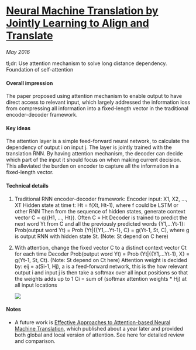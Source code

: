 # [Neural Machine Translation by Jointly Learning to Align and Translate](https://arxiv.org/abs/1409.0473)

_May 2016_

tl;dr: Use attention mechanism to solve long distance dependency. Foundation of self-attention

#### Overall impression
The paper proposed using attention mechanism to enable output to have direct access to relevant input, which largely addressed the information loss from compressing all information into a fixed-length vector in the traditional encoder-decoder framework.

#### Key ideas
The attention layer is a simple feed-forward neural network, to calculate the dependency of output i on input j. The layer is jointly trained with the translation RNN. By having attention mechanism, the decoder can decide which part of the input it should focus on when making current decision. This alleviated the burden on encoder to capture all the information in a fixed-length vector.

#### Technical details
1.	Traditional RNN encoder-decoder framework:
    Encoder input: X1, X2, …, XT
    Hidden state at time t: Ht = f(Xt, Ht-1), where f could be LSTM or other RNN
    Then from the sequence of hidden states, generate context vector C = q({H1, …, Ht}). Often C = Ht 
    Decoder is trained to predict the next word Yt from C and all the previously predicted words {Y1,…Yt-1}:
    Prob(output word Yt) = Prob (Yt|{{Y1,…Yt-1}, C} = g(Yt-1, St, C), where g is output RNN with hidden state St. (Note: St depend on C    here)
2.	With attention, change the fixed vector C to a distinct context vector Ct for each time
    Decoder Prob(output word Yt) = Prob (Yt|{{Y1,…Yt-1}, X} = g(Yt-1, St, Ct). (Note: St depend on Ct here)
    Attention weight is decided by:
    eij = a(Si-1, Hj), a is a feed-forward network, this is the how relevant output i and input j is
    then take a softmax over all input positions so that the weights adds up to 1
    Ci  = sum of (softmax attention weights * Hj) at all input locations
    
    
    ![](https://swethatanamala.github.io/assets/Images/machine_translation/decoder.png)
    
#### Notes
- A future work is [Effective Approaches to Attention-based Neural Machine Translation](https://arxiv.org/pdf/1508.04025.pdf), which published about a year later and provided both global and local version of attention. See here for detailed review and comparison.  
